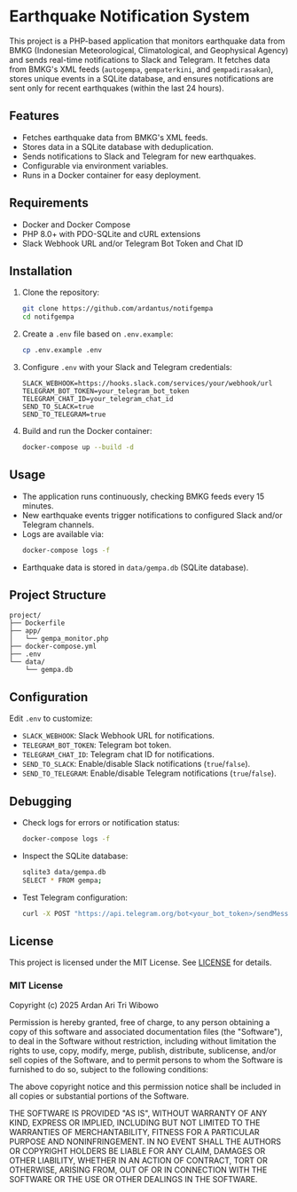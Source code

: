 # Earthquake Notification System

This project is a PHP-based application that monitors earthquake data from BMKG (Indonesian Meteorological, Climatological, and Geophysical Agency) and sends real-time notifications to Slack and Telegram. It fetches data from BMKG's XML feeds (`autogempa`, `gempaterkini`, and `gempadirasakan`), stores unique events in a SQLite database, and ensures notifications are sent only for recent earthquakes (within the last 24 hours).

## Features
- Fetches earthquake data from BMKG's XML feeds.
- Stores data in a SQLite database with deduplication.
- Sends notifications to Slack and Telegram for new earthquakes.
- Configurable via environment variables.
- Runs in a Docker container for easy deployment.

## Requirements
- Docker and Docker Compose
- PHP 8.0+ with PDO-SQLite and cURL extensions
- Slack Webhook URL and/or Telegram Bot Token and Chat ID

## Installation
1. Clone the repository:
   ```bash
   git clone https://github.com/ardantus/notifgempa
   cd notifgempa
   ```
2. Create a `.env` file based on `.env.example`:
   ```bash
   cp .env.example .env
   ```
3. Configure `.env` with your Slack and Telegram credentials:
   ```env
   SLACK_WEBHOOK=https://hooks.slack.com/services/your/webhook/url
   TELEGRAM_BOT_TOKEN=your_telegram_bot_token
   TELEGRAM_CHAT_ID=your_telegram_chat_id
   SEND_TO_SLACK=true
   SEND_TO_TELEGRAM=true
   ```
4. Build and run the Docker container:
   ```bash
   docker-compose up --build -d
   ```

## Usage
- The application runs continuously, checking BMKG feeds every 15 minutes.
- New earthquake events trigger notifications to configured Slack and/or Telegram channels.
- Logs are available via:
  ```bash
  docker-compose logs -f
  ```
- Earthquake data is stored in `data/gempa.db` (SQLite database).

## Project Structure
```
project/
├── Dockerfile
├── app/
│   └── gempa_monitor.php
├── docker-compose.yml
├── .env
└── data/
    └── gempa.db
```

## Configuration
Edit `.env` to customize:
- `SLACK_WEBHOOK`: Slack Webhook URL for notifications.
- `TELEGRAM_BOT_TOKEN`: Telegram bot token.
- `TELEGRAM_CHAT_ID`: Telegram chat ID for notifications.
- `SEND_TO_SLACK`: Enable/disable Slack notifications (`true`/`false`).
- `SEND_TO_TELEGRAM`: Enable/disable Telegram notifications (`true`/`false`).

## Debugging
- Check logs for errors or notification status:
  ```bash
  docker-compose logs -f
  ```
- Inspect the SQLite database:
  ```bash
  sqlite3 data/gempa.db
  SELECT * FROM gempa;
  ```
- Test Telegram configuration:
  ```bash
  curl -X POST "https://api.telegram.org/bot<your_bot_token>/sendMessage" -d "chat_id=<your_chat_id>&text=Test"
  ```

## License
This project is licensed under the MIT License. See [LICENSE](#license) for details.

### MIT License
Copyright (c) 2025 Ardan Ari Tri Wibowo

Permission is hereby granted, free of charge, to any person obtaining a copy of this software and associated documentation files (the "Software"), to deal in the Software without restriction, including without limitation the rights to use, copy, modify, merge, publish, distribute, sublicense, and/or sell copies of the Software, and to permit persons to whom the Software is furnished to do so, subject to the following conditions:

The above copyright notice and this permission notice shall be included in all copies or substantial portions of the Software.

THE SOFTWARE IS PROVIDED "AS IS", WITHOUT WARRANTY OF ANY KIND, EXPRESS OR IMPLIED, INCLUDING BUT NOT LIMITED TO THE WARRANTIES OF MERCHANTABILITY, FITNESS FOR A PARTICULAR PURPOSE AND NONINFRINGEMENT. IN NO EVENT SHALL THE AUTHORS OR COPYRIGHT HOLDERS BE LIABLE FOR ANY CLAIM, DAMAGES OR OTHER LIABILITY, WHETHER IN AN ACTION OF CONTRACT, TORT OR OTHERWISE, ARISING FROM, OUT OF OR IN CONNECTION WITH THE SOFTWARE OR THE USE OR OTHER DEALINGS IN THE SOFTWARE.